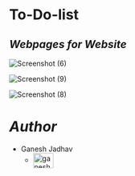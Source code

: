 # To-Do-list

## *Webpages for Website*

![Screenshot (6)](https://github.com/ganeshjadhav2402/to-do-list/assets/108882321/0005ee43-05c8-468a-9931-4e8d8adb29fa)

![Screenshot (9)](https://github.com/ganeshjadhav2402/to-do-list/assets/108882321/4ad1ea38-874e-41f7-9e22-9d2ab95774c7)

![Screenshot (8)](https://github.com/ganeshjadhav2402/to-do-list/assets/108882321/60976c74-201b-4436-b3b1-04aee209f9a8)


# *Author*

* Ganesh Jadhav 
  - <a href="https://linkedin.com/in/ganesh-jadhav-951213225" target="blank"><img align="center" src="https://raw.githubusercontent.com/rahuldkjain/github-profile-readme-generator/master/src/images/icons/Social/linked-in-alt.svg" alt="ganesh-jadhav-951213225" height="30" width="40" /></a>
